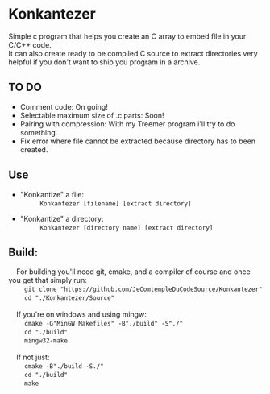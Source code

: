# Konkantezer
Simple c program that helps you create an C array to embed file in your C/C++ code. \
It can also create ready to be compiled C source to extract directories very helpful if you don't want to ship you program in a archive. 

## TO DO
* Comment code: On going! 
* Selectable maximum size of .c parts: Soon! 
* Pairing with compression: With my Treemer program i'll try to do something. 
* Fix error where file cannot be extracted because directory has to been created. 

## Use 
* "Konkantize" a file: \
&nbsp;&nbsp;&nbsp;&nbsp;&nbsp;&nbsp;&nbsp;&nbsp;```
Konkantezer [filename] [extract directory]```


* "Konkantize" a directory: \
&nbsp;&nbsp;&nbsp;&nbsp;&nbsp;&nbsp;&nbsp;&nbsp;```
Konkantezer [directory name] [extract directory]```


## Build:
&nbsp;&nbsp;&nbsp;&nbsp;For building you'll need git, cmake, and a compiler of course and once you get that simply run:\
    &nbsp;&nbsp;&nbsp;&nbsp;&nbsp;&nbsp;&nbsp;&nbsp;```
    git clone "https://github.com/JeComtempleDuCodeSource/Konkantezer"
    ```\
    &nbsp;&nbsp;&nbsp;&nbsp;&nbsp;&nbsp;&nbsp;&nbsp;```
    cd "./Konkantezer/Source" 
    ```\
    \
    &nbsp;&nbsp;&nbsp;&nbsp;If you're on windows and using mingw: \
    &nbsp;&nbsp;&nbsp;&nbsp;&nbsp;&nbsp;&nbsp;&nbsp;```
    cmake -G"MinGW Makefiles" -B"./build" -S"./"
    ``` \
    &nbsp;&nbsp;&nbsp;&nbsp;&nbsp;&nbsp;&nbsp;&nbsp;```
    cd "./build"
    ``` \
    &nbsp;&nbsp;&nbsp;&nbsp;&nbsp;&nbsp;&nbsp;&nbsp;```
    mingw32-make
    ``` \
    \
    &nbsp;&nbsp;&nbsp;&nbsp;If not just: \
    &nbsp;&nbsp;&nbsp;&nbsp;&nbsp;&nbsp;&nbsp;&nbsp;```
    cmake -B"./build -S./"
    ``` \
    &nbsp;&nbsp;&nbsp;&nbsp;&nbsp;&nbsp;&nbsp;&nbsp;```
    cd "./build"
    ``` \
    &nbsp;&nbsp;&nbsp;&nbsp;&nbsp;&nbsp;&nbsp;&nbsp;```
    make
    ``` 
    
